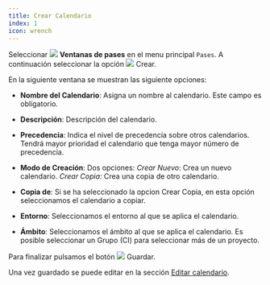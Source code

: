 ```yaml
---
title: Crear Calendario
index: 1
icon: wrench
---
```


Seleccionar <img src="/static/images/icons/slot.svg" /> **Ventanas de pases** en
el menu principal `Pases`. A continuación seleccionar la opción <img
src="/static/images/icons/add.svg" /> Crear.

En la siguiente ventana se muestran las siguiente opciones:

- **Nombre del Calendario**: Asigna un nombre al calendario. Este campo es
obligatorio.
- **Descripción**: Descripción del calendario.
- **Precedencia**: Indica el nivel de precedencia sobre otros calendarios.
  Tendrá mayor prioridad el calendario que tenga mayor número de precedencia.
- **Modo de Creación**: Dos opciones:
  *Crear Nuevo*: Crea un nuevo calendario.
  *Crear Copia*: Crea una copia de otro calendario.

- **Copia de**: Si se ha seleccionado la opcion Crear Copia, en esta opción
seleccionamos el calendario a copiar.
- **Entorno**: Seleccionamos el entorno al que se aplica el calendario.
- **Ámbito**: Seleccionamos el ámbito al que se aplica el calendario. Es posible seleccionar un Grupo (CI) para seleccionar más de un proyecto.

Para finalizar pulsamos el botón <img src="/static/images/icons/action_save.svg"
/> Guardar.

Una vez guardado se puede editar en la sección [Editar
calendario](how-to/create-calendar).
